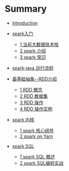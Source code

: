 # Summary

* [Introduction](README.md)

* [spark入门]()
  * [1 当前大数据技术栈](chapter1/section1/index.md)
  * [2 spark 介绍](chapter1/section2/index.md)
  * [3 spark 常识](chapter1/extra/index.md)
* [spark-java 运行流程](chapter2/index.md)
* [最基础抽象--RDD介绍]()
  * [1 RDD 概念](chapter3/section1/index.md)
  * [2 RDD 数据集](chapter3/section2/index.md)
  * [3 RDD 操作](chapter3/section3/index.md)
  * [4 RDD 操作实例](chapter3/section4/index.md)
* [spark 内核]()
  * [1 spark 核心组件](chapter4/section1/index.md)
  * [2 spark on Yarn](chapter4/section2/index.md)
* [spark SQL]()
  * [1 spark SQL 概述](chapter5/section1/index.md)
  * [2 spark SQL编程实战](chapter5/section2/index.md)